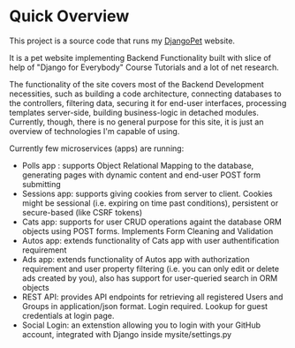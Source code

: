 # Quick Overview
This project is a source code that runs my <a href="https://arsenychebyshev.pythonanywhere.com/">DjangoPet</a> website.
<p>It is a pet website implementing Backend Functionality built with slice of help of "Django for Everybody" Course Tutorials and a lot of net research.</p>
<p>The functionality of the site covers most of the Backend Development necessities,
such as building a code architecture, connecting databases to the controllers,
filtering data, securing it for end-user interfaces, processing templates server-side,
building business-logic in detached modules. Currently, though, there is no general purpose for this site, it is just an overview of technologies I'm capable of using.</p>
<p>Currently few microservices (apps) are running:</p>
<ul>
  <li>Polls app : supports Object Relational Mapping to the database, generating pages with dynamic content and end-user POST form submitting </li>
  <li>Sessions app: supports giving cookies from server to client. Cookies might be sessional (i.e. expiring on time past conditions),
    persistent or secure-based (like CSRF tokens)</li>
  <li>Cats app: supports for user CRUD operations againt the database ORM objects using POST forms. Implements Form Cleaning and Validation</li>
  <li>Autos app: extends functionality of Cats app with user authentification requirement</li>
  <li>Ads app: extends functionality of Autos app with authorization requirement and user property filtering (i.e. you can only edit or delete ads created by you), also has support for user-queried search in ORM objects</li>
  <li>REST API: provides API endpoints for retrieving all registered Users and Groups in application/json format. Login required. Lookup for guest credentials at login page.
  <li>Social Login: an extenstion allowing you to login with your GitHub account, integrated with Django inside mysite/settings.py</li>
</ul>
